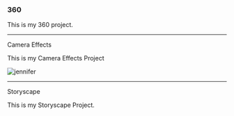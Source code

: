 ### 360

<script src="//360.vizor.io/scripts/embed.js" data-vizorurl="https://360.vizor.io/embed/v/7rkbb" ></script>

This is my 360 project.

***

Camera Effects

This is my Camera Effects Project

![jennifer](https://github.com/jvxalcocer/jvxalcocer.github.io/commit/e1fa878b12081d9a8770f049cfda3dee38dbc2e1?raw=true "Optional Title")

***

Storyscape

This is my Storyscape Project.

<script src="//360.vizor.io/scripts/embed.js" data-vizorurl="https://patches.vizor.io/embed/jvxalcocer/elvia-copy-copy" ></script>
